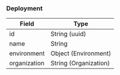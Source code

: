 ### Deployment

| Field        | Type                  |
| ------------ | --------------------- |
| id           | String (uuid)         |
| name         | String                |
| environment  | Object (Environment)  |
| organization | String (Organization) |
